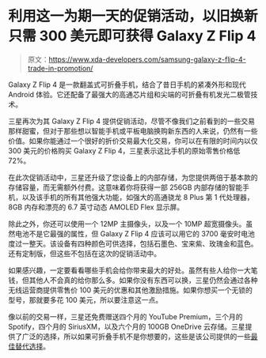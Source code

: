 # 利用这一为期一天的促销活动，以旧换新只需 300 美元即可获得 Galaxy Z Flip 4

> 原文：<https://www.xda-developers.com/samsung-galaxy-z-flip-4-trade-in-promotion/>

Galaxy Z Flip 4 是一款翻盖式可折叠手机，结合了昔日手机的紧凑外形和现代 Android 体验。它还配备了最强大的高通芯片组和尖端的可折叠有机发光二极管技术。

三星再次为其 Galaxy Z Flip 4 提供促销活动，尽管不像我们之前看到的一些交易那样甜蜜，但对于那些想以智能手机或平板电脑换购新东西的人来说，仍然有一些价值。如果你能通过一个很好的折价交易最大化交易，你可以在有限的时间内以仅 300 美元的价格购买 Galaxy Z Flip 4，三星表示这比手机的原始零售价格低 72%。

在此次促销活动中，三星还升级了您设备上的内部存储，为您提供两倍于基本款的存储容量，而无需额外付费。这意味着你将获得一部 256GB 内部存储的智能手机，以及该手机的所有其他强大功能，如强大的高通骁龙 8 Plus 第 1 代处理器，8GB 内存和漂亮的 6.7 英寸动态 AMOLED Flex 显示屏。

除此之外，你还可以使用一个 12MP 主摄像头，以及一个 10MP 超宽摄像头。虽然电池不是它最强的属性，但 Galaxy Z Flip 4 应该可以用它的 3700 毫安时电池度过一整天。该设备有四种颜色可供选择，包括石墨色、宝来紫、玫瑰金和蓝色。还有定制版，但这些不包括在这次的促销活动中。

如果感兴趣，一定要看看哪些手机会给你带来最大的好处。虽然有些人给你一大笔钱，但其他人不会真的给你那么多。如果你没有东西可以换，三星仍然会通过各种无线运营商提供零售价 100 美元的优惠和其他激励措施。如果你想买一个无锁的型号，那就要多花 100 美元，所以要注意这一点。

像以前的交易一样，三星还免费赠送四个月的 YouTube Premium，三个月的 Spotify，四个月的 SiriusXM，以及六个月的 100GB OneDrive 云存储。三星提供了广泛的选择，所以如果可折叠手机不是你想要的，这些是该公司提供的一些[最佳替代选择](https://www.xda-developers.com/best-samsung-phones/)。